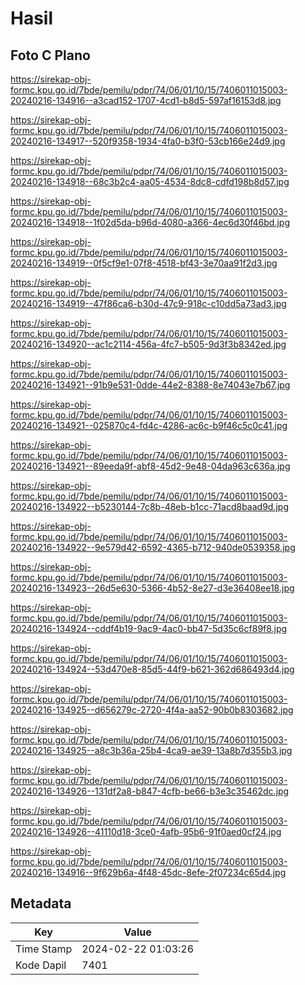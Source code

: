 # Hasil

## Foto C Plano

https://sirekap-obj-formc.kpu.go.id/7bde/pemilu/pdpr/74/06/01/10/15/7406011015003-20240216-134916--a3cad152-1707-4cd1-b8d5-597af16153d8.jpg

https://sirekap-obj-formc.kpu.go.id/7bde/pemilu/pdpr/74/06/01/10/15/7406011015003-20240216-134917--520f9358-1934-4fa0-b3f0-53cb166e24d9.jpg

https://sirekap-obj-formc.kpu.go.id/7bde/pemilu/pdpr/74/06/01/10/15/7406011015003-20240216-134918--68c3b2c4-aa05-4534-8dc8-cdfd198b8d57.jpg

https://sirekap-obj-formc.kpu.go.id/7bde/pemilu/pdpr/74/06/01/10/15/7406011015003-20240216-134918--1f02d5da-b96d-4080-a366-4ec6d30f46bd.jpg

https://sirekap-obj-formc.kpu.go.id/7bde/pemilu/pdpr/74/06/01/10/15/7406011015003-20240216-134919--0f5cf9e1-07f8-4518-bf43-3e70aa91f2d3.jpg

https://sirekap-obj-formc.kpu.go.id/7bde/pemilu/pdpr/74/06/01/10/15/7406011015003-20240216-134919--47f86ca6-b30d-47c9-918c-c10dd5a73ad3.jpg

https://sirekap-obj-formc.kpu.go.id/7bde/pemilu/pdpr/74/06/01/10/15/7406011015003-20240216-134920--ac1c2114-456a-4fc7-b505-9d3f3b8342ed.jpg

https://sirekap-obj-formc.kpu.go.id/7bde/pemilu/pdpr/74/06/01/10/15/7406011015003-20240216-134921--91b9e531-0dde-44e2-8388-8e74043e7b67.jpg

https://sirekap-obj-formc.kpu.go.id/7bde/pemilu/pdpr/74/06/01/10/15/7406011015003-20240216-134921--025870c4-fd4c-4286-ac6c-b9f46c5c0c41.jpg

https://sirekap-obj-formc.kpu.go.id/7bde/pemilu/pdpr/74/06/01/10/15/7406011015003-20240216-134921--89eeda9f-abf8-45d2-9e48-04da963c636a.jpg

https://sirekap-obj-formc.kpu.go.id/7bde/pemilu/pdpr/74/06/01/10/15/7406011015003-20240216-134922--b5230144-7c8b-48eb-b1cc-71acd8baad9d.jpg

https://sirekap-obj-formc.kpu.go.id/7bde/pemilu/pdpr/74/06/01/10/15/7406011015003-20240216-134922--9e579d42-6592-4365-b712-940de0539358.jpg

https://sirekap-obj-formc.kpu.go.id/7bde/pemilu/pdpr/74/06/01/10/15/7406011015003-20240216-134923--26d5e630-5366-4b52-8e27-d3e36408ee18.jpg

https://sirekap-obj-formc.kpu.go.id/7bde/pemilu/pdpr/74/06/01/10/15/7406011015003-20240216-134924--cddf4b19-9ac9-4ac0-bb47-5d35c6cf89f8.jpg

https://sirekap-obj-formc.kpu.go.id/7bde/pemilu/pdpr/74/06/01/10/15/7406011015003-20240216-134924--53d470e8-85d5-44f9-b621-362d686493d4.jpg

https://sirekap-obj-formc.kpu.go.id/7bde/pemilu/pdpr/74/06/01/10/15/7406011015003-20240216-134925--d656279c-2720-4f4a-aa52-90b0b8303682.jpg

https://sirekap-obj-formc.kpu.go.id/7bde/pemilu/pdpr/74/06/01/10/15/7406011015003-20240216-134925--a8c3b36a-25b4-4ca9-ae39-13a8b7d355b3.jpg

https://sirekap-obj-formc.kpu.go.id/7bde/pemilu/pdpr/74/06/01/10/15/7406011015003-20240216-134926--131df2a8-b847-4cfb-be66-b3e3c35462dc.jpg

https://sirekap-obj-formc.kpu.go.id/7bde/pemilu/pdpr/74/06/01/10/15/7406011015003-20240216-134926--41110d18-3ce0-4afb-95b6-91f0aed0cf24.jpg

https://sirekap-obj-formc.kpu.go.id/7bde/pemilu/pdpr/74/06/01/10/15/7406011015003-20240216-134916--9f629b6a-4f48-45dc-8efe-2f07234c65d4.jpg


## Metadata

| Key        | Value               |
| ---------- | ------------------- |
| Time Stamp | 2024-02-22 01:03:26 |
| Kode Dapil | 7401                |



